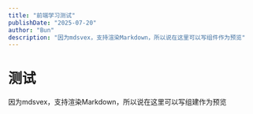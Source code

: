 ```yaml
---
title: "前端学习测试"
publishDate: "2025-07-20"
author: "Bun"
description: "因为mdsvex，支持渲染Markdown，所以说在这里可以写组件作为预览"
---
```



# 测试

因为mdsvex，支持渲染Markdown，所以说在这里可以写组建作为预览
